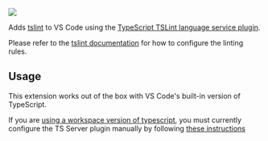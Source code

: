 [![](https://vsmarketplacebadge.apphb.com/version/ms-vscode.vscode-typescript-tslint-plugin.svg)](https://marketplace.visualstudio.com/items?itemName=ms-vscode.vscode-typescript-tslint-plugin)

Adds [tslint](https://github.com/palantir/tslint) to VS Code using the [TypeScript TSLint language service plugin](https://github.com/Microsoft/typescript-tslint-plugin).

Please refer to the [tslint documentation](https://github.com/palantir/tslint) for how to configure the linting rules.

## Usage
This extension works out of the box with VS Code's built-in version of TypeScript.

If you are [using a workspace version of typescript](https://code.visualstudio.com/Docs/languages/typescript#_using-newer-typescript-versions), you must currently configure the TS Server plugin manually by following [these instructions](https://github.com/Microsoft/typescript-lit-html-plugin#usage)

